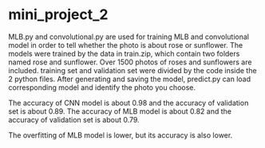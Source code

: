 # mini_project_2
MLB.py and convolutional.py are used for training MLB and convolutional model in order to tell whether the photo is about rose or sunflower.
The models were trained by the data in train.zip, which contain two folders named rose and sunflower. Over 1500 photos of roses and sunflowers
are included. training set and validation set were divided by the code inside the 2 python files.
After generating and saving the model, predict.py can load corresponding model and identify the photo you choose.

The accuracy of CNN model is about 0.98 and the accuracy of validation set is about 0.89.
The accuracy of MLB model is about 0.82 and the accuracy of validation set is about 0.79.

The overfitting of MLB model is lower, but its accuracy is also lower.
